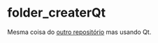 # folder_createrQt
Mesma coisa do <a href="https://github.com/themessias/folder_creater" target="_blank">outro repositório</a> mas usando Qt.
